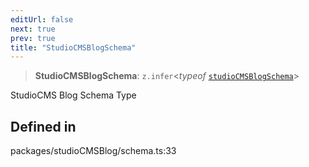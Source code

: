 ```yaml
---
editUrl: false
next: true
prev: true
title: "StudioCMSBlogSchema"
---
```


> **StudioCMSBlogSchema**: `z.infer`\<*typeof* [`studioCMSBlogSchema`](/typedoc/studiocms-blog/schema/variables/studiocmsblogschema/)\>

StudioCMS Blog Schema Type

## Defined in

packages/studioCMSBlog/schema.ts:33
